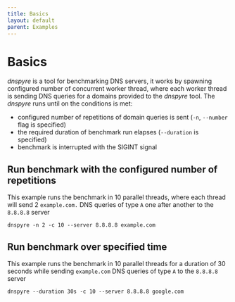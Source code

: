 ```yaml
---
title: Basics
layout: default
parent: Examples
---
```


# Basics
*dnspyre* is a tool for benchmarking DNS servers, it works by spawning configured number of concurrent worker thread, where each worker thread
is sending DNS queries for a domains provided to the *dnspyre* tool. The *dnspyre* runs until on the conditions is met:
* configured number of repetitions of domain queries is sent (`-n`, `--number` flag is specified)
* the required duration of benchmark run elapses (`--duration` is specified)
* benchmark is interrupted with the SIGINT signal

## Run benchmark with the configured number of repetitions
This example runs the benchmark in 10 parallel threads, where each thread will send 2 `example.com.` DNS queries
of type `A` one after another to the `8.8.8.8` server

```
dnspyre -n 2 -c 10 --server 8.8.8.8 example.com
```

## Run benchmark over specified time
This example runs the benchmark in 10 parallel threads for a duration of 30 seconds while sending `example.com` DNS queries of type `A`
to the `8.8.8.8` server

```
dnspyre --duration 30s -c 10 --server 8.8.8.8 google.com
```
